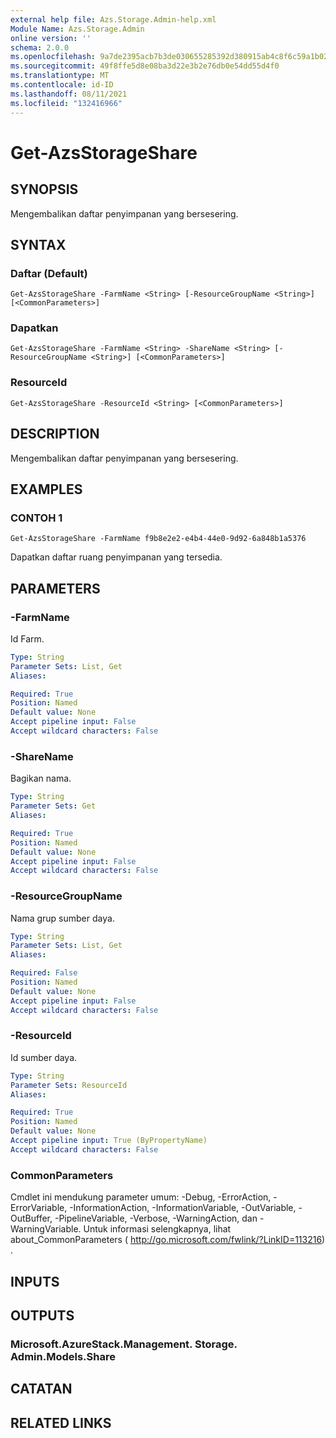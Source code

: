 ```yaml
---
external help file: Azs.Storage.Admin-help.xml
Module Name: Azs.Storage.Admin
online version: ''
schema: 2.0.0
ms.openlocfilehash: 9a7de2395acb7b3de030655285392d380915ab4c8f6c59a1b02eec4a8803ca1e
ms.sourcegitcommit: 49f8ffe5d8e08ba3d22e3b2e76db0e54dd55d4f0
ms.translationtype: MT
ms.contentlocale: id-ID
ms.lasthandoff: 08/11/2021
ms.locfileid: "132416966"
---
```

# Get-AzsStorageShare

## SYNOPSIS
Mengembalikan daftar penyimpanan yang bersesering.

## SYNTAX

### Daftar (Default)
```
Get-AzsStorageShare -FarmName <String> [-ResourceGroupName <String>] [<CommonParameters>]
```

### Dapatkan
```
Get-AzsStorageShare -FarmName <String> -ShareName <String> [-ResourceGroupName <String>] [<CommonParameters>]
```

### ResourceId
```
Get-AzsStorageShare -ResourceId <String> [<CommonParameters>]
```

## DESCRIPTION
Mengembalikan daftar penyimpanan yang bersesering.

## EXAMPLES

### CONTOH 1
```
Get-AzsStorageShare -FarmName f9b8e2e2-e4b4-44e0-9d92-6a848b1a5376
```

Dapatkan daftar ruang penyimpanan yang tersedia.

## PARAMETERS

### -FarmName
Id Farm.

```yaml
Type: String
Parameter Sets: List, Get
Aliases:

Required: True
Position: Named
Default value: None
Accept pipeline input: False
Accept wildcard characters: False
```

### -ShareName
Bagikan nama.

```yaml
Type: String
Parameter Sets: Get
Aliases:

Required: True
Position: Named
Default value: None
Accept pipeline input: False
Accept wildcard characters: False
```

### -ResourceGroupName
Nama grup sumber daya.

```yaml
Type: String
Parameter Sets: List, Get
Aliases:

Required: False
Position: Named
Default value: None
Accept pipeline input: False
Accept wildcard characters: False
```

### -ResourceId
Id sumber daya.

```yaml
Type: String
Parameter Sets: ResourceId
Aliases:

Required: True
Position: Named
Default value: None
Accept pipeline input: True (ByPropertyName)
Accept wildcard characters: False
```

### CommonParameters
Cmdlet ini mendukung parameter umum: -Debug, -ErrorAction, -ErrorVariable, -InformationAction, -InformationVariable, -OutVariable, -OutBuffer, -PipelineVariable, -Verbose, -WarningAction, dan -WarningVariable. Untuk informasi selengkapnya, lihat about_CommonParameters ( http://go.microsoft.com/fwlink/?LinkID=113216) .

## INPUTS

## OUTPUTS

### Microsoft.AzureStack.Management. Storage. Admin.Models.Share

## CATATAN

## RELATED LINKS

